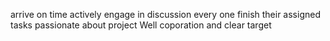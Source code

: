 arrive on time
actively engage in discussion
every one finish their assigned tasks
passionate about project
Well coporation and clear target
